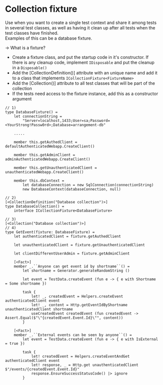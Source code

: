 # Collection fixture

Use when you want to create a single test context and share it among tests in several test classes, as well as having it clean up after all tests when the test classes have finished.\
Examples of this can be a database fixture.

-> What is a fixture?

- Create a fixture class, and put the startup code in it's constructor. If there is any cleanup code, implement `IDisposable` and put the cleanup in a `Disposable()`
- Add the [CollectionDefinition(<CollectionName>)] attribute with an unique name and add it to a class that implements `ICollectionFixture<FixtureName>`
- Add the [Collection(<CollectionName>)] attribute to all test classes that will be part of the collection
- If the tests need access to the fixture instance, add this as a constructor argument

```F#
// 1)
type DatabaseFixture() =
    let connectionString =
        "Server=localhost,1433;User=sa;Password=<YourStrong!Passw0rd>;Database=arrangement-db"

    .....

    member this.getAuthedClient = defaultAuthenticatedWebapp.CreateClient()

    member this.getAdminClient = adminAuthenticatedWebapp.CreateClient()

    member this.getUnauthenticatedClient = unauthenticatedWebapp.CreateClient()

    member this.dbContext =
        let databaseConnection = new SqlConnection(connectionString)
        new DatabaseContext(databaseConnection, null)

// 2)
[<CollectionDefinition("Database collection")>]
type DatabaseCollection() =
    interface ICollectionFixture<DatabaseFixture>

// 3)
[<Collection("Database collection")>]
// 4)
type GetEvent(fixture: DatabaseFixture) =
    let authenticatedClient = fixture.getAuthedClient

    let unauthenticatedClient = fixture.getUnauthenticatedClient

    let clientDifferentUserAdmin = fixture.getAdminClient

    [<Fact>]
    member _.``Anyone can get event id by shortname``() =
        let shortname = Generator.generateRandomString ()

        let event = TestData.createEvent (fun e -> { e with Shortname = Some shortname })

        task {
            let! _, createdEvent = Helpers.createEvent authenticatedClient event
            let! _, content = Http.getEventIdByShortname unauthenticatedClient shortname
            useCreatedEvent createdEvent (fun createdEvent -> Assert.Equal($"\"{createdEvent.Event.Id}\"", content))
        }

    [<Fact>]
    member _.``External events can be seen by anyone``() =
        let event = TestData.createEvent (fun e -> { e with IsExternal = true })

        task {
            let! createdEvent = Helpers.createEventAndGet authenticatedClient event
            let! response, _ = Http.get unauthenticatedClient $"/events/{createdEvent.Event.Id}"
            response.EnsureSuccessStatusCode() |> ignore
        }
```